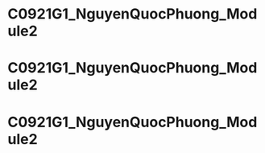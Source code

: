 # C0921G1_NguyenQuocPhuong_Module2
# C0921G1_NguyenQuocPhuong_Module2
# C0921G1_NguyenQuocPhuong_Module2
